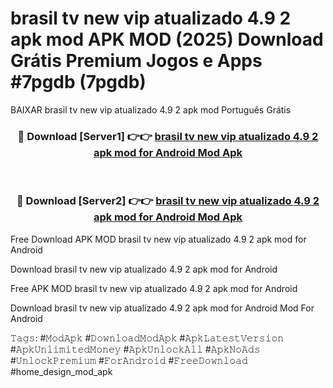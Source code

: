 # brasil tv new vip   atualizado 4.9 2 apk mod APK MOD (2025) Download Grátis Premium Jogos e Apps #7pgdb (7pgdb)
BAIXAR brasil tv new vip   atualizado 4.9 2 apk mod Português Grátis

<div align="center">
<h3>🔴 Download [Server1] 👉👉 <a href="https://apps.libra.edu.pl?title=brasil_tv_new_vip___atualizado_4.9_2_apk_mod&ref=21FP2">brasil tv new vip   atualizado 4.9 2 apk mod for Android Mod Apk</a></h3><br>

<h3>🔴 Download [Server2] 👉👉 <a href="https://apps.libra.edu.pl?title=brasil_tv_new_vip___atualizado_4.9_2_apk_mod&ref=21FP2">brasil tv new vip   atualizado 4.9 2 apk mod for Android Mod Apk</a></h3>
</div>


Free Download APK MOD brasil tv new vip   atualizado 4.9 2 apk mod for Android

Download brasil tv new vip   atualizado 4.9 2 apk mod for Android 

Free APK MOD brasil tv new vip   atualizado 4.9 2 apk mod for Android 

Download brasil tv new vip   atualizado 4.9 2 apk mod for Android Mod For Android

𝚃𝚊𝚐𝚜: #𝙼𝚘𝚍𝙰𝚙𝚔 #𝙳𝚘𝚠𝚗𝚕𝚘𝚊𝚍𝙼𝚘𝚍𝙰𝚙𝚔 #𝙰𝚙𝚔𝙻𝚊𝚝𝚎𝚜𝚝𝚅𝚎𝚛𝚜𝚒𝚘𝚗 #𝙰𝚙𝚔𝚄𝚗𝚕𝚒𝚖𝚒𝚝𝚎𝚍𝙼𝚘𝚗𝚎𝚢 #𝙰𝚙𝚔𝚄𝚗𝚕𝚘𝚌𝚔𝙰𝚕𝚕 #𝙰𝚙𝚔𝙽𝚘𝙰𝚍𝚜 #𝚄𝚗𝚕𝚘𝚌𝚔𝙿𝚛𝚎𝚖𝚒𝚞𝚖 #𝙵𝚘𝚛𝙰𝚗𝚍𝚛𝚘𝚒𝚍 #𝙵𝚛𝚎𝚎𝙳𝚘𝚠𝚗𝚕𝚘𝚊𝚍 #home_design_mod_apk